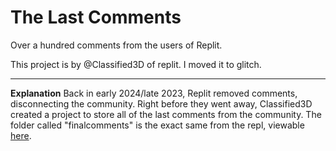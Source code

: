# The Last Comments
Over a hundred comments from the users of Replit. 

This project is by @Classified3D of replit. I moved it to glitch. 

---
**Explanation**
Back in early 2024/late 2023, Replit removed comments, disconnecting the community. Right before they went away, Classified3D created a project to store all of the last comments from the community. The folder called "finalcomments" is the exact same from the repl, viewable [here](https://replit.com/@Classfied3D/Make-your-final-comment). 

